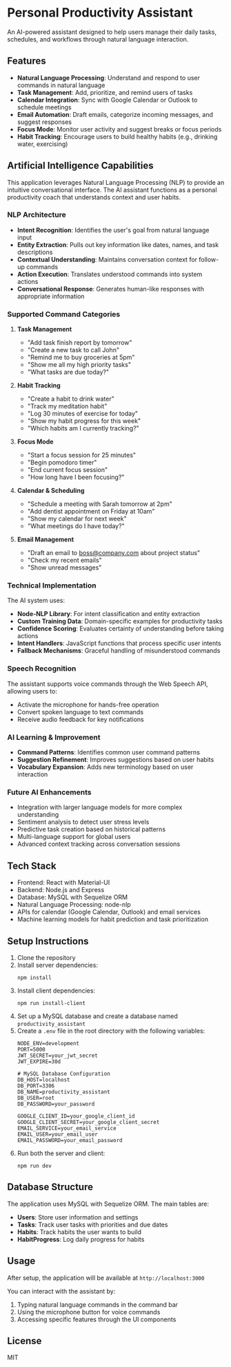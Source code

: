 # Personal Productivity Assistant

An AI-powered assistant designed to help users manage their daily tasks, schedules, and workflows through natural language interaction.

## Features

- **Natural Language Processing**: Understand and respond to user commands in natural language
- **Task Management**: Add, prioritize, and remind users of tasks
- **Calendar Integration**: Sync with Google Calendar or Outlook to schedule meetings
- **Email Automation**: Draft emails, categorize incoming messages, and suggest responses
- **Focus Mode**: Monitor user activity and suggest breaks or focus periods
- **Habit Tracking**: Encourage users to build healthy habits (e.g., drinking water, exercising)

## Artificial Intelligence Capabilities

This application leverages Natural Language Processing (NLP) to provide an intuitive conversational interface. The AI assistant functions as a personal productivity coach that understands context and user habits.

### NLP Architecture

- **Intent Recognition**: Identifies the user's goal from natural language input
- **Entity Extraction**: Pulls out key information like dates, names, and task descriptions
- **Contextual Understanding**: Maintains conversation context for follow-up commands
- **Action Execution**: Translates understood commands into system actions
- **Conversational Response**: Generates human-like responses with appropriate information

### Supported Command Categories

1. **Task Management**
   - "Add task finish report by tomorrow"
   - "Create a new task to call John"
   - "Remind me to buy groceries at 5pm"
   - "Show me all my high priority tasks"
   - "What tasks are due today?"

2. **Habit Tracking**
   - "Create a habit to drink water"
   - "Track my meditation habit"
   - "Log 30 minutes of exercise for today"
   - "Show my habit progress for this week"
   - "Which habits am I currently tracking?"

3. **Focus Mode**
   - "Start a focus session for 25 minutes"
   - "Begin pomodoro timer"
   - "End current focus session"
   - "How long have I been focusing?"

4. **Calendar & Scheduling**
   - "Schedule a meeting with Sarah tomorrow at 2pm"
   - "Add dentist appointment on Friday at 10am"
   - "Show my calendar for next week"
   - "What meetings do I have today?"

5. **Email Management**
   - "Draft an email to boss@company.com about project status"
   - "Check my recent emails"
   - "Show unread messages"

### Technical Implementation

The AI system uses:

- **Node-NLP Library**: For intent classification and entity extraction
- **Custom Training Data**: Domain-specific examples for productivity tasks
- **Confidence Scoring**: Evaluates certainty of understanding before taking actions
- **Intent Handlers**: JavaScript functions that process specific user intents
- **Fallback Mechanisms**: Graceful handling of misunderstood commands

### Speech Recognition

The assistant supports voice commands through the Web Speech API, allowing users to:
- Activate the microphone for hands-free operation
- Convert spoken language to text commands
- Receive audio feedback for key notifications

### AI Learning & Improvement

- **Command Patterns**: Identifies common user command patterns
- **Suggestion Refinement**: Improves suggestions based on user habits
- **Vocabulary Expansion**: Adds new terminology based on user interaction

### Future AI Enhancements

- Integration with larger language models for more complex understanding
- Sentiment analysis to detect user stress levels
- Predictive task creation based on historical patterns
- Multi-language support for global users
- Advanced context tracking across conversation sessions

## Tech Stack

- Frontend: React with Material-UI
- Backend: Node.js and Express
- Database: MySQL with Sequelize ORM
- Natural Language Processing: node-nlp
- APIs for calendar (Google Calendar, Outlook) and email services
- Machine learning models for habit prediction and task prioritization

## Setup Instructions

1. Clone the repository
2. Install server dependencies:
   ```
   npm install
   ```
3. Install client dependencies:
   ```
   npm run install-client
   ```
4. Set up a MySQL database and create a database named `productivity_assistant`
5. Create a `.env` file in the root directory with the following variables:
   ```
   NODE_ENV=development
   PORT=5000
   JWT_SECRET=your_jwt_secret
   JWT_EXPIRE=30d
   
   # MySQL Database Configuration
   DB_HOST=localhost
   DB_PORT=3306
   DB_NAME=productivity_assistant
   DB_USER=root
   DB_PASSWORD=your_password
   
   GOOGLE_CLIENT_ID=your_google_client_id
   GOOGLE_CLIENT_SECRET=your_google_client_secret
   EMAIL_SERVICE=your_email_service
   EMAIL_USER=your_email_user
   EMAIL_PASSWORD=your_email_password
   ```
6. Run both the server and client:
   ```
   npm run dev
   ```

## Database Structure

The application uses MySQL with Sequelize ORM. The main tables are:

- **Users**: Store user information and settings
- **Tasks**: Track user tasks with priorities and due dates
- **Habits**: Track habits the user wants to build
- **HabitProgress**: Log daily progress for habits

## Usage

After setup, the application will be available at `http://localhost:3000`

You can interact with the assistant by:
1. Typing natural language commands in the command bar
2. Using the microphone button for voice commands
3. Accessing specific features through the UI components

## License

MIT 